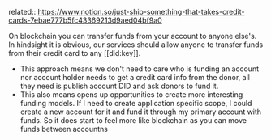 related:: https://www.notion.so/just-ship-something-that-takes-credit-cards-7ebae777b5fc43369213d9aed04bf9a0

On blockchain you can transfer funds from your account to anyone else's. In hindsight it is obvious, our services should allow anyone to transfer funds from their credit card to any [[did:key]].

- This approach means we don't need to care who is funding an account nor account holder needs to get a credit card info from the donor, all they need is publish account DID and ask donors to fund it.
- This also means opens up opportunities to create more interesting funding models. If I need to create application specific scope, I could create a new account for it and fund it through my primary account with funds. So it does start to feel more like blockchain as you can move funds between accountns